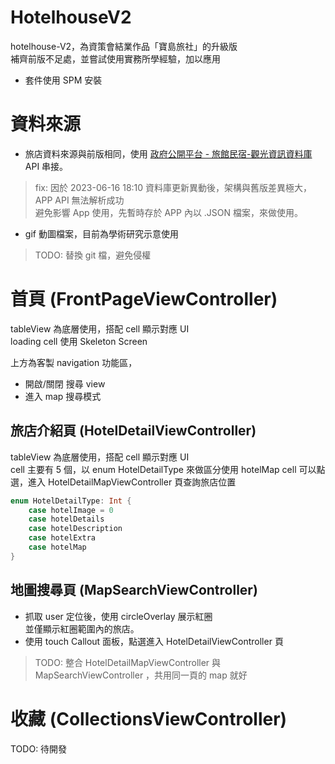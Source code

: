 # HotelhouseV2
hotelhouse-V2，為資策會結業作品「寶島旅社」的升級版\
補齊前版不足處，並嘗試使用實務所學經驗，加以應用

- 套件使用 SPM 安裝

# 資料來源
- 旅店資料來源與前版相同，使用 [政府公開平台 - 旅館民宿-觀光資訊資料庫](https://data.gov.tw/dataset/7780) API 串接。
>fix: 因於 2023-06-16 18:10 資料庫更新異動後，架構與舊版差異極大，APP API 無法解析成功\
>避免影響 App 使用，先暫時存於 APP 內以 .JSON 檔案，來做使用。
- gif 動圖檔案，目前為學術研究示意使用
>TODO: 替換 git 檔，避免侵權

# 首頁 (FrontPageViewController)
tableView 為底層使用，搭配 cell 顯示對應 UI\
loading cell 使用 Skeleton Screen

上方為客製 navigation 功能區，
- 開啟/關閉 搜尋 view
- 進入 map 搜尋模式

## 旅店介紹頁 (HotelDetailViewController)
tableView 為底層使用，搭配 cell 顯示對應 UI\
cell 主要有 5 個，以 enum HotelDetailType 來做區分使用
hotelMap cell 可以點選，進入 HotelDetailMapViewController 頁查詢旅店位置
```swift
enum HotelDetailType: Int {
    case hotelImage = 0
    case hotelDetails
    case hotelDescription
    case hotelExtra
    case hotelMap
}
```
## 地圖搜尋頁 (MapSearchViewController)
- 抓取 user 定位後，使用 circleOverlay 展示紅圈\
並僅顯示紅圈範圍內的旅店。
- 使用 touch Callout 面板，點選進入 HotelDetailViewController 頁

>TODO: 整合 HotelDetailMapViewController 與 MapSearchViewController ，共用同一頁的 map 就好

# 收藏 (CollectionsViewController)
TODO: 待開發


